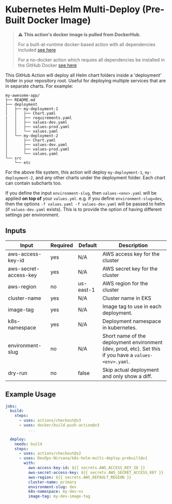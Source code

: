# Kubernetes Helm Multi-Deploy (Pre-Built Docker Image)

> :warning: **This action's docker image is pulled from DockerHub.**
>
> For a built-at-runtime docker-based action with all dependencies included [see here](https://github.com/DevOps-Nirvana/aws-helm-multi-deploy)
>
> For a no-docker action which requies all dependencies be installed in the GitHub Docker [see here](https://github.com/DevOps-Nirvana/aws-helm-multi-deploy-nodocker)

This GitHub Action will deploy all Helm chart folders inside a 'deployment' folder in your repository root. Useful for deploying multiple services that are in separate charts. For example:

```
my-awesome-app/
├── README.md
├── deployment
│   ├── my-deployment-1
│   │   ├── Chart.yaml
|   |   ├── requirements.yaml
│   │   ├── values-dev.yaml
│   │   ├── values-prod.yaml
│   │   └── values.yaml
│   └── my-deployment-2
│       ├── Chart.yaml
│       ├── values-dev.yaml
│       ├── values-prod.yaml
│       └── values.yaml
└── src
    └── etc
```

For the above file system, this action will deploy `my-deployment-1`, `my-deployment-2`, and any other charts under the deployment folder. Each chart can contain subcharts too.

If you define the input `environment-slug`, then `values-<env>.yaml` will be applied **on top of** your `values.yml`. e.g. if you define `environment-slug=dev`, then the options `-f values.yaml -f values-dev.yaml` will be passed to helm (if `values-dev.yaml` exists). This is to provide the option of having different settings per environment.

## Inputs

| **Input**             | **Required** | **Default** | **Description**                                                                                        |
|-----------------------|--------------|-------------|--------------------------------------------------------------------------------------------------------|
| aws-access-key-id     | yes          | N/A         | AWS access key for the cluster                                                                         |
| aws-secret-access-key | yes          | N/A         | AWS secret key for the cluster                                                                         |
| aws-region            | no           | us-east-1   | AWS region for the cluster                                                                             |
| cluster-name          | yes          | N/A         | Cluster name in EKS                                                                                    |
| image-tag             | yes          | N/A         | Image tag to use in each deployment.                                                                   |
| k8s-namespace         | yes          | N/A         | Deployment namespace in kubernetes.                                                                    |
| environment-slug      | no           | N/A         | Short name of the deployment environment (dev, prod, etc). Set this if you have a `values-<env>.yaml`. |
| dry-run               | no           | false       | Skip actual deployment and only show a diff.                                                           |

## Example Usage

```yaml
jobs:
  build:
    steps:
      - uses: actions/checkout@v3
      - uses: docker/build-push-action@v3
          ...

  deploy:
    needs: build
    steps:
      - uses: actions/checkout@v2
      - uses: DevOps-Nirvana/k8s-helm-multi-deploy-prebuilt@v1
        with:
          aws-access-key-id: ${{ secrets.AWS_ACCESS_KEY_ID }}
          aws-secret-access-key: ${{ secrets.AWS_SECRET_ACCESS_KEY }}
          aws-region: ${{ secrets.AWS_DEFAULT_REGION }}
          cluster-name: primary
          environment-slug: dev
          k8s-namespace: my-dev-ns
          image-tag: my-dev-image-tag
```

